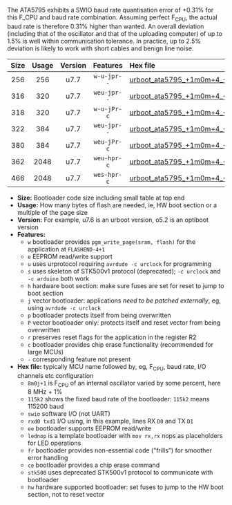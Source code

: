 The ATA5795 exhibits a SWIO baud rate quantisation error of +0.31% for this F_CPU and baud rate combination. Assuming perfect F<sub>CPU</sub>, the actual baud rate is therefore 0.31% higher than wanted. An overall deviation (including that of the oscillator and that of the uploading computer) of up to 1.5% is well within communication tolerance. In practice, up to 2.5% deviation is likely to work with short cables and benign line noise.

|Size|Usage|Version|Features|Hex file|
|:-:|:-:|:-:|:-:|:--|
|256|256|u7.7|`w-u-jpr--`|[urboot_ata5795_+1m0m+4_+++7k2_swio_rxb0_txb1_lednop.hex](https://raw.githubusercontent.com/stefanrueger/urboot.hex/main/mcus/ata5795/internal_oscillator/fcpu_+1m0m+4/br_+++7k2/urboot_ata5795_+1m0m+4_+++7k2_swio_rxb0_txb1_lednop.hex)|
|316|320|u7.7|`weu-jpr--`|[urboot_ata5795_+1m0m+4_+++7k2_swio_rxb0_txb1_ee.hex](https://raw.githubusercontent.com/stefanrueger/urboot.hex/main/mcus/ata5795/internal_oscillator/fcpu_+1m0m+4/br_+++7k2/urboot_ata5795_+1m0m+4_+++7k2_swio_rxb0_txb1_ee.hex)|
|318|320|u7.7|`w-u-jPr-c`|[urboot_ata5795_+1m0m+4_+++7k2_swio_rxb0_txb1_lednop_fr_ce.hex](https://raw.githubusercontent.com/stefanrueger/urboot.hex/main/mcus/ata5795/internal_oscillator/fcpu_+1m0m+4/br_+++7k2/urboot_ata5795_+1m0m+4_+++7k2_swio_rxb0_txb1_lednop_fr_ce.hex)|
|322|384|u7.7|`weu-jpr--`|[urboot_ata5795_+1m0m+4_+++7k2_swio_rxb0_txb1_ee_lednop.hex](https://raw.githubusercontent.com/stefanrueger/urboot.hex/main/mcus/ata5795/internal_oscillator/fcpu_+1m0m+4/br_+++7k2/urboot_ata5795_+1m0m+4_+++7k2_swio_rxb0_txb1_ee_lednop.hex)|
|380|384|u7.7|`weu-jPr-c`|[urboot_ata5795_+1m0m+4_+++7k2_swio_rxb0_txb1_ee_lednop_fr_ce.hex](https://raw.githubusercontent.com/stefanrueger/urboot.hex/main/mcus/ata5795/internal_oscillator/fcpu_+1m0m+4/br_+++7k2/urboot_ata5795_+1m0m+4_+++7k2_swio_rxb0_txb1_ee_lednop_fr_ce.hex)|
|362|2048|u7.7|`weu-hpr-c`|[urboot_ata5795_+1m0m+4_+++7k2_swio_rxb0_txb1_ee_lednop_fr_ce_hw.hex](https://raw.githubusercontent.com/stefanrueger/urboot.hex/main/mcus/ata5795/internal_oscillator/fcpu_+1m0m+4/br_+++7k2/urboot_ata5795_+1m0m+4_+++7k2_swio_rxb0_txb1_ee_lednop_fr_ce_hw.hex)|
|466|2048|u7.7|`wes-hpr-c`|[urboot_ata5795_+1m0m+4_+++7k2_swio_rxb0_txb1_ee_lednop_fr_ce_stk500_hw.hex](https://raw.githubusercontent.com/stefanrueger/urboot.hex/main/mcus/ata5795/internal_oscillator/fcpu_+1m0m+4/br_+++7k2/urboot_ata5795_+1m0m+4_+++7k2_swio_rxb0_txb1_ee_lednop_fr_ce_stk500_hw.hex)|

- **Size:** Bootloader code size including small table at top end
- **Usage:** How many bytes of flash are needed, ie, HW boot section or a multiple of the page size
- **Version:** For example, u7.6 is an urboot version, o5.2 is an optiboot version
- **Features:**
  + `w` bootloader provides `pgm_write_page(sram, flash)` for the application at `FLASHEND-4+1`
  + `e` EEPROM read/write support
  + `u` uses urprotocol requiring `avrdude -c urclock` for programming
  + `s` uses skeleton of STK500v1 protocol (deprecated); `-c urclock` and `-c arduino` both work
  + `h` hardware boot section: make sure fuses are set for reset to jump to boot section
  + `j` vector bootloader: applications *need to be patched externally*, eg, using `avrdude -c urclock`
  + `p` bootloader protects itself from being overwritten
  + `P` vector bootloader only: protects itself and reset vector from being overwritten
  + `r` preserves reset flags for the application in the register R2
  + `c` bootloader provides chip erase functionality (recommended for large MCUs)
  + `-` corresponding feature not present
- **Hex file:** typically MCU name followed by, eg, F<sub>CPU</sub>, baud rate, I/O channels etc configuration
  + `8m0j+1` is F<sub>CPU</sub> of an internal oscillator varied by some percent, here 8 MHz + 1%
  + `115k2` shows the fixed baud rate of the bootloader: `115k2` means 115200 baud
  + `swio` software I/O (not UART)
  + `rxd0 txd1` I/O using, in this example, lines RX `D0` and TX `D1`
  + `ee` bootloader supports EEPROM read/write
  + `lednop` is a template bootloader with `mov rx,rx` nops as placeholders for LED operations
  + `fr` bootloader provides non-essential code ("frills") for smoother error handling
  + `ce` bootloader provides a chip erase command
  + `stk500` uses deprecated STK500v1 protocol to communicate with bootloader
  + `hw` hardware supported bootloader: set fuses to jump to the HW boot section, not to reset vector
